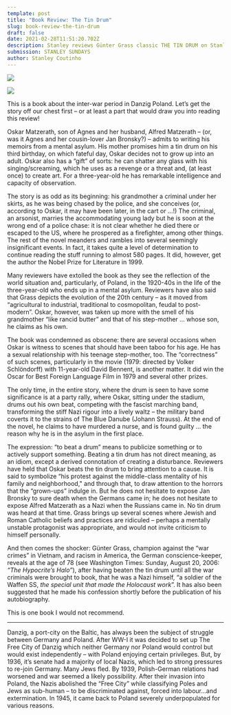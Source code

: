 ```yaml
---
template: post
title: "Book Review: The Tin Drum"
slug: book-review-the-tin-drum
draft: false
date: 2021-02-28T11:51:20.702Z
description: Stanley reviews Günter Grass classic THE TIN DRUM on Stanley Sundays
submission: STANLEY SUNDAYS
author: Stanley Coutinho
---
```

![](/media/28-feb.jpg)

![](/media/28-f.jpg)

This is a book about the inter-war period in Danzig[](#_ftn1) Poland. Let’s get the story off our chest first – or at least a part that would draw you into reading this review!

Oskar Matzerath, son of Agnes and her husband, Alfred Matzerath – (or, was it Agnes and her cousin-lover Jan Bronsky?) – admits to writing his memoirs from a mental asylum. His mother promises him a tin drum on his third birthday, on which fateful day, Oskar decides not to grow up into an adult. Oskar also has a “gift” of sorts: he can shatter any glass with his singing/screaming, which he uses as a revenge or a threat and, (at least once) to create art. For a three-year-old he has remarkable intelligence and capacity of observation.

The story is as odd as its beginning: his grandmother a criminal under her skirts, as he was being chased by the police, and she conceives (or, according to Oskar, it may have been later, in the cart or …!) The criminal, an arsonist, marries the accommodating young lady but he is soon at the wrong end of a police chase: it is not clear whether he died there or escaped to the US, where he prospered as a firefighter, among other things. The rest of the novel meanders and rambles into several seemingly insignificant events. In fact, it takes quite a level of determination to continue reading the stuff running to almost 580 pages. It did, however, get the author the Nobel Prize for Literature in 1999.

Many reviewers have extolled the book as they see the reflection of the world situation and, particularly, of Poland, in the 1920-40s in the life of the three-year-old who ends up in a mental asylum. Reviewers have also said that Grass depicts the evolution of the 20th century – as it moved from “agricultural to industrial, traditional to cosmopolitan, feudal to post-modern”. Oskar, however, was taken up more with the smell of his grandmother “like rancid butter” and that of his step-mother … whose son, he claims as his own.

The book was condemned as obscene: there are several occasions when Oskar is witness to scenes that should have been taboo for his age. He has a sexual relationship with his teenage step-mother, too. The “correctness” of such scenes, particularly in the movie (1979: directed by Volker Schlöndorff) with 11-year-old David Bennent, is another matter. It did win the Oscar for Best Foreign Language Film in 1979 and several other prizes.

The only time, in the entire story, where the drum is seen to have some significance is at a party rally, where Oskar, sitting under the stadium, drums out his own beat, competing with the fascist marching band, transforming the stiff Nazi rigour into a lively waltz – the military band coverts it to the strains of The Blue Danube (Johann Strauss). At the end of the novel, he claims to have murdered a nurse, and is found guilty … the reason why he is in the asylum in the first place.

The expression: “to beat a drum” means to publicize something or to actively support something. Beating a tin drum has not direct meaning, as an idiom, except a derived connotation of creating a disturbance. Reviewers have held that Oskar beats the tin drum to bring attention to a cause. It is said to symbolize “his protest against the middle-class mentality of his family and neighborhood," and through that, to draw attention to the horrors that the “grown-ups” indulge in. But he does not hesitate to expose Jan Bronsky to sure death when the Germans came in; he does not hesitate to expose Alfred Matzerath as a Nazi when the Russians came in. No tin drum was heard at that time. Grass brings up several scenes where Jewish and Roman Catholic beliefs and practices are ridiculed – perhaps a mentally unstable protagonist was appropriate, and would not invite criticism to himself personally.

And then comes the shocker: Günter Grass, champion against the “war crimes” in Vietnam, and racism in America, the German conscience-keeper, reveals at the age of 78 (see Washington Times: Sunday, August 20, 2006: *“The Hypocrite’s Halo”*), after having beaten the tin drum until all the war criminals were brought to book, that he was a Nazi himself, “a soldier of the Waffen SS, *the special unit that made the Holocaust work*”. It has also been suggested that he made his confession shortly before the publication of his autobiography.[](<>)

This is one book I would not recommend.





- - -



Danzig, a port-city on the Baltic, has always been the subject of struggle between Germany and Poland. After WW-I it was decided to set up The Free City of Danzig which neither Germany nor Poland would control but would exist independently – with Poland enjoying certain privileges. But, by 1936, it’s senate had a majority of local Nazis, which led to strong pressures to re-join Germany. Many Jews fled. By 1939, Polish-German relations had worsened and war seemed a likely possibility. After their invasion into Poland, the Nazis abolished the “Free City” while classifying Poles and Jews as sub-human – to be discriminated against, forced into labour…and extermination. In 1945, it came back to Poland severely underpopulated for various reasons.